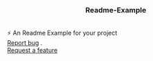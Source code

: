 <br />
<p align="center">
  <h3 align="center">Readme-Example</h3>
  <br />
  ⚡ An Readme Example for your project
  <br />
  <a href="https://github.com/corruptmemry/readme-example/issues">Report bug</a>
  .
  <br />
  <a href="https://github.com/corruptmemry/readme-example/issues">Request a feature</a>
  </p>
<br />
